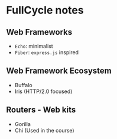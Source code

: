# FullCycle notes


## Web Frameworks 

- `Echo`:   minimalist
- `Fiber`:  `express.js` inspired 

## Web Framework Ecosystem

- Buffalo
- Iris (HTTP/2.0 focused)

## Routers - Web kits

- Gorilla 
- Chi       (Used in the course)
